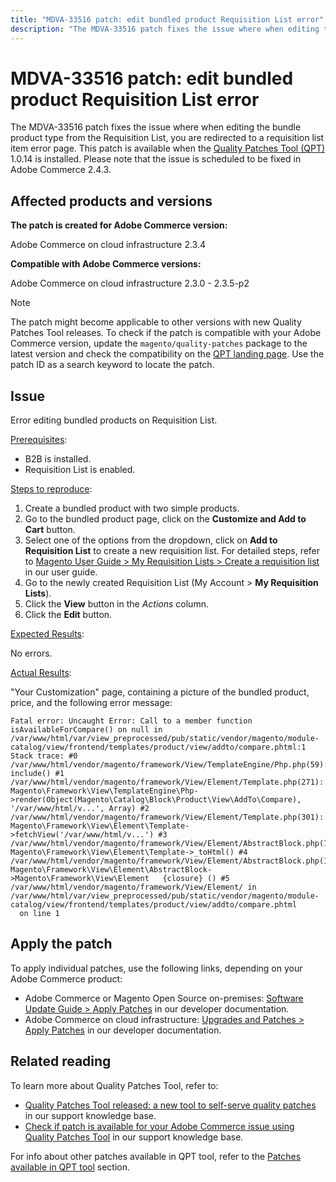 ```yaml
---
title: "MDVA-33516 patch: edit bundled product Requisition List error"
description: "The MDVA-33516 patch fixes the issue where when editing the bundle product type from the Requisition List, you are redirected to a requisition list item error page. This patch is available when the [Quality Patches Tool (QPT)](https://support.magento.com/hc/en-us/articles/360047139492) 1.0.14 is installed. Please note that the issue is scheduled to be fixed in Adobe Commerce 2.4.3."
---
```


# MDVA-33516 patch: edit bundled product Requisition List error

The MDVA-33516 patch fixes the issue where when editing the bundle product type from the Requisition List, you are redirected to a requisition list item error page. This patch is available when the [Quality Patches Tool (QPT)](https://support.magento.com/hc/en-us/articles/360047139492) 1.0.14 is installed. Please note that the issue is scheduled to be fixed in Adobe Commerce 2.4.3.

## Affected products and versions

**The patch is created for Adobe Commerce version:**

Adobe Commerce on cloud infrastructure 2.3.4

**Compatible with Adobe Commerce versions:**

Adobe Commerce on cloud infrastructure 2.3.0 - 2.3.5-p2

>[!NOTE]
>
>The patch might become applicable to other versions with new Quality Patches Tool releases. To check if the patch is compatible with your Adobe Commerce version, update the `magento/quality-patches` package to the latest version and check the compatibility on the [QPT landing page](https://devdocs.magento.com/quality-patches/tool.html#patch-grid). Use the patch ID as a search keyword to locate the patch.

## Issue

Error editing bundled products on Requisition List.

<u>Prerequisites</u>:

* B2B is installed.
* Requisition List is enabled.

<u>Steps to reproduce</u>:

1. Create a bundled product with two simple products.
1. Go to the bundled product page, click on the **Customize and Add to Cart** button.
1. Select one of the options from the dropdown, click on **Add to Requisition List** to create a new requisition list. For detailed steps, refer to [Magento User Guide > My Requisition Lists > Create a requisition list](https://docs.magento.com/user-guide/customers/account-dashboard-requisition-lists.html#create-a-requisition-list) in our user guide.
1. Go to the newly created Requisition List (My Account > **My Requisition Lists**).
1. Click the **View** button in the *Actions* column.
1. Click the **Edit** button.

<u>Expected Results</u>:<br>

No errors.

<u>Actual Results</u>:

"Your Customization" page, containing a picture of the bundled product, price, and the following error message:

```clike
Fatal error: Uncaught Error: Call to a member function isAvailableForCompare() on null in /var/www/html/var/view_preprocessed/pub/static/vendor/magento/module-catalog/view/frontend/templates/product/view/addto/compare.phtml:1 Stack trace: #0 /var/www/html/vendor/magento/framework/View/TemplateEngine/Php.php(59): include() #1 /var/www/html/vendor/magento/framework/View/Element/Template.php(271): Magento\Framework\View\TemplateEngine\Php->render(Object(Magento\Catalog\Block\Product\View\AddTo\Compare), '/var/www/html/v...', Array) #2 /var/www/html/vendor/magento/framework/View/Element/Template.php(301): Magento\Framework\View\Element\Template->fetchView('/var/www/html/v...') #3 /var/www/html/vendor/magento/framework/View/Element/AbstractBlock.php(1099): Magento\Framework\View\Element\Template->_toHtml() #4 /var/www/html/vendor/magento/framework/View/Element/AbstractBlock.php(1103): Magento\Framework\View\Element\AbstractBlock->Magento\Framework\View\Element   {closure} () #5 /var/www/html/vendor/magento/framework/View/Element/ in /var/www/html/var/view_preprocessed/pub/static/vendor/magento/module-catalog/view/frontend/templates/product/view/addto/compare.phtml
  on line 1
```

## Apply the patch

To apply individual patches, use the following links, depending on your Adobe Commerce product:

* Adobe Commerce or Magento Open Source on-premises: [Software Update Guide > Apply Patches](https://devdocs.magento.com/guides/v2.4/comp-mgr/patching/mqp.html) in our developer documentation.
* Adobe Commerce on cloud infrastructure: [Upgrades and Patches > Apply Patches](https://devdocs.magento.com/cloud/project/project-patch.html) in our developer documentation.

## Related reading

To learn more about Quality Patches Tool, refer to:

* [Quality Patches Tool released: a new tool to self-serve quality patches](https://support.magento.com/hc/en-us/articles/360047139492) in our support knowledge base.
* [Check if patch is available for your Adobe Commerce issue using Quality Patches Tool](https://support.magento.com/hc/en-us/articles/360047125252) in our support knowledge base.

For info about other patches available in QPT tool, refer to the [Patches available in QPT tool](https://support.magento.com/hc/en-us/sections/360010506631-Patches-available-in-QPT-tool-) section. 
